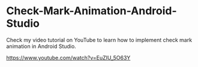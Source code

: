 # Check-Mark-Animation-Android-Studio

Check my video tutorial on YouTube to learn how to implement check mark animation in Android Studio.

https://www.youtube.com/watch?v=EuZIU_5O63Y
